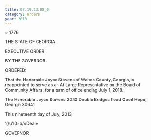 ```yaml
---
title: 07.19.13.08_0
category: orders
year: 2013
---
```

 

~ 1776 

THE STATE OF GEORGIA

EXECUTIVE ORDER

BY THE GOVERNOR:

ORDERED:

That the Honorable Joyce Stevens of Walton County, Georgia, is
reappointed to serve as an At Large Representative on the Board of
Community Affairs, for a term of office ending July 1, 2018.

The Honorable Joyce Stevens
2040 Double Bridges Road
Good Hope, Georgia 30641

This nineteenth day of July, 2013

‘(\u'I0~o/«Deal»

GOVERNOR

